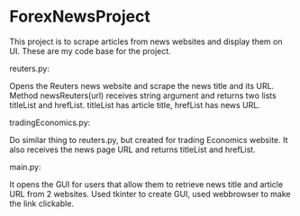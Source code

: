 # ForexNewsProject

This project is to scrape articles from news websites and display them on UI.
These are my code base for the project.


reuters.py: 

Opens the Reuters news website and scrape the news title and 
its URL. Method newsReuters(url) receives string argument 
and returns two lists titleList and hrefList.
titleList has article title, hrefList has news URL.

tradingEconomics.py: 

Do similar thing to reuters.py, but created for trading
Economics website. It also receives the news page URL 
and returns titleList and hrefList.

main.py: 

It opens the GUI for users that allow them  to retrieve 
news title and article URL from 2 websites.
Used tkinter to create GUI,
used webbrowser to make the link clickable.
